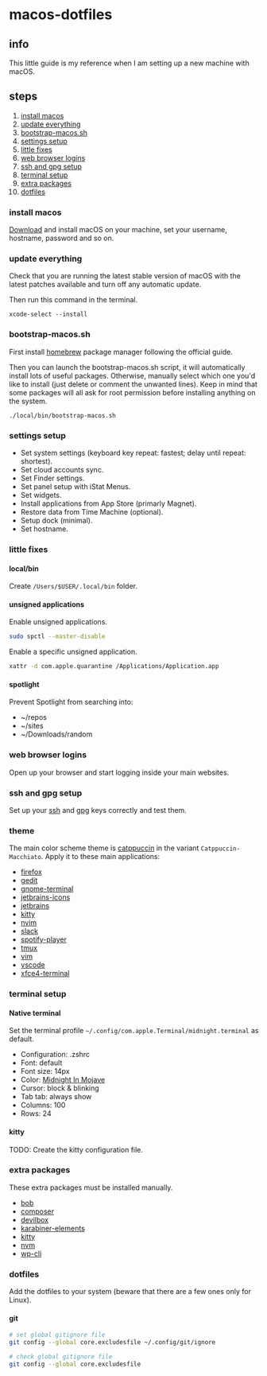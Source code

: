 # macos-dotfiles

## info

This little guide is my reference when I am setting up a new machine with macOS.

## steps

1. [install macos](#install-macos)
2. [update everything](#update-everything)
3. [bootstrap-macos.sh](#bootstrap-macossh)
4. [settings setup](#settings-setup)
5. [little fixes](#little-fixes)
6. [web browser logins](#web-browser-logins)
7. [ssh and gpg setup](#ssh-and-gpg-setup)
8. [terminal setup](#terminal-setup)
9. [extra packages](#extra-packages)
10. [dotfiles](#dotfiles)

### install macos

[Download](https://dortania.github.io/OpenCore-Install-Guide/installer-guide/mac-install.html#downloading-macos-modern-os) and install macOS on your machine, set your username, hostname, password and so on.

### update everything

Check that you are running the latest stable version of macOS with the latest patches available and turn off any automatic update.

Then run this command in the terminal.

```shell
xcode-select --install
```

### bootstrap-macos.sh

First install [homebrew](https://brew.sh) package manager following the official guide.

Then you can launch the bootstrap-macos.sh script, it will automatically install lots of useful packages.
Otherwise, manually select which one you'd like to install (just delete or comment the unwanted lines).
Keep in mind that some packages will all ask for root permission before installing anything on the system.

```shell
./local/bin/bootstrap-macos.sh
```

### settings setup

- Set system settings (keyboard key repeat: fastest; delay until repeat: shortest).
- Set cloud accounts sync.
- Set Finder settings.
- Set panel setup with iStat Menus.
- Set widgets.
- Install applications from App Store (primarly Magnet).
- Restore data from Time Machine (optional).
- Setup dock (minimal).
- Set hostname.

### little fixes

#### local/bin

Create `/Users/$USER/.local/bin` folder.

#### unsigned applications

Enable unsigned applications.

```bash
sudo spctl --master-disable
```

Enable a specific unsigned application.

```bash
xattr -d com.apple.quarantine /Applications/Application.app
```

#### spotlight

Prevent Spotlight from searching into:

- ~/repos
- ~/sites
- ~/Downloads/random

### web browser logins

Open up your browser and start logging inside your main websites.

### ssh and gpg setup

Set up your [ssh](https://gist.github.com/ailequal/b74811385f4047b34ad590d138c9ffcf) and [gpg](https://gist.github.com/ailequal/fc9b12cb35f119dcdc1a2f4406bf8b54) keys correctly and test them.

### theme

The main color scheme theme is [catppuccin](https://github.com/catppuccin) in the variant `Catppuccin-Macchiato`. Apply it to these main applications:

- [firefox](https://github.com/catppuccin/firefox)
- [gedit](https://github.com/catppuccin/gedit)
- [gnome-terminal](https://github.com/catppuccin/gnome-terminal)
- [jetbrains-icons](https://github.com/catppuccin/jetbrains-icons)
- [jetbrains](https://github.com/catppuccin/jetbrains)
- [kitty](https://github.com/catppuccin/kitty)
- [nvim](https://github.com/catppuccin/nvim)
- [slack](https://github.com/catppuccin/slack)
- [spotify-player](https://github.com/catppuccin/spotify-player)
- [tmux](https://github.com/catppuccin/tmux)
- [vim](https://github.com/catppuccin/vim)
- [vscode](https://github.com/catppuccin/vscode)
- [xfce4-terminal](https://github.com/catppuccin/xfce4-terminal)

### terminal setup

#### Native terminal

Set the terminal profile `~/.config/com.apple.Terminal/midnight.terminal` as default.

- Configuration: .zshrc
- Font: default
- Font size: 14px
- Color: [Midnight In Mojave](https://github.com/mbadolato/iTerm2-Color-Schemes)
- Cursor: block & blinking
- Tab tab: always show
- Columns: 100
- Rows: 24

#### kitty

TODO: Create the kitty configuration file.

### extra packages

These extra packages must be installed manually.

- [bob](https://github.com/MordechaiHadad/bob)
- [composer](https://getcomposer.org)
- [devilbox](https://github.com/cytopia/devilbox)
- [karabiner-elements](https://karabiner-elements.pqrs.org)
- [kitty](https://sw.kovidgoyal.net/kitty)
- [nvm](https://github.com/nvm-sh/nvm)
- [wp-cli](https://github.com/wp-cli/wp-cli)

### dotfiles

Add the dotfiles to your system (beware that there are a few ones only for Linux).

#### git

```bash
# set global gitignore file
git config --global core.excludesfile ~/.config/git/ignore

# check global gitignore file
git config --global core.excludesfile
```

